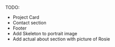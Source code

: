 TODO:
- Project Card
- Contact section
- Footer
- Add Skeleton to portrait image
- Add actual about section with picture of Rosie